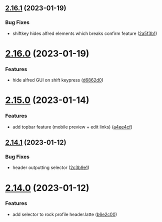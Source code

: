 ## [2.16.1](https://github.com/baumrock/RockFrontend/compare/v2.16.0...v2.16.1) (2023-01-19)


### Bug Fixes

* shiftkey hides alfred elements which breaks confirm feature ([2a5f3b1](https://github.com/baumrock/RockFrontend/commit/2a5f3b16c86e9405344a8661ea610f1e344bdb55))



# [2.16.0](https://github.com/baumrock/RockFrontend/compare/v2.15.0...v2.16.0) (2023-01-19)


### Features

* hide alfred GUI on shift keypress ([d6862d0](https://github.com/baumrock/RockFrontend/commit/d6862d041c61af0b067edd81e8cbd407d405aa04))



# [2.15.0](https://github.com/baumrock/RockFrontend/compare/v2.14.1...v2.15.0) (2023-01-14)


### Features

* add topbar feature (mobile preview + edit links) ([a4ee4cf](https://github.com/baumrock/RockFrontend/commit/a4ee4cfd5eb8dd149db8839a73088271713fb616))



## [2.14.1](https://github.com/baumrock/RockFrontend/compare/v2.14.0...v2.14.1) (2023-01-12)


### Bug Fixes

* header outputting selector ([2c3b9e1](https://github.com/baumrock/RockFrontend/commit/2c3b9e103c6327b866c7888226529928e269d67b))



# [2.14.0](https://github.com/baumrock/RockFrontend/compare/v2.13.1...v2.14.0) (2023-01-12)


### Features

* add selector to rock profile header.latte ([b6e2c00](https://github.com/baumrock/RockFrontend/commit/b6e2c00c9cda5271562639d65d5fe06cc511ef8b))



